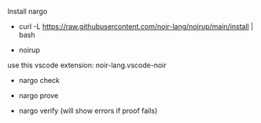 Install nargo 

- curl -L https://raw.githubusercontent.com/noir-lang/noirup/main/install | bash

- noirup

use this vscode extension: noir-lang.vscode-noir

- nargo check

- nargo prove

- nargo verify (will show errors if proof fails)